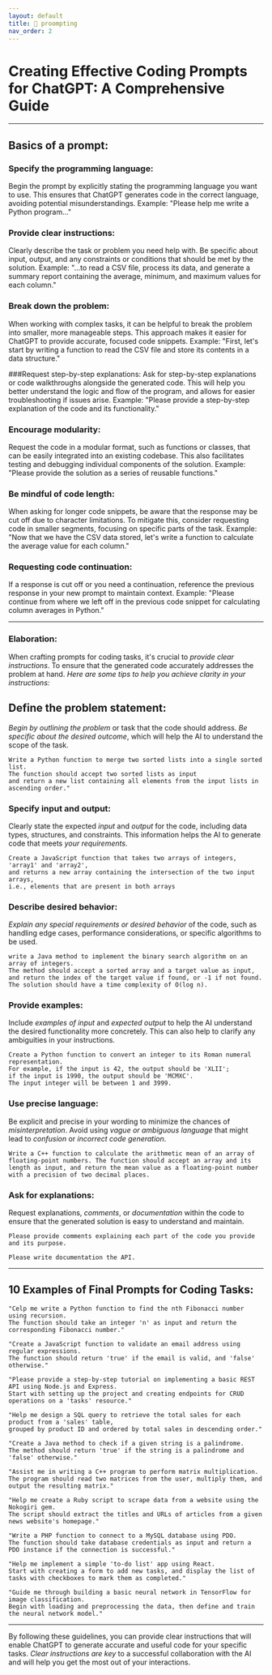 ```yaml
---
layout: default
title: 🧠 proompting
nav_order: 2
---
```


# Creating Effective Coding Prompts for ChatGPT: A Comprehensive Guide

-----

## Basics of a prompt:

### Specify the programming language:
Begin the prompt by explicitly stating the programming language you want to use. This ensures that ChatGPT generates code in the correct language, avoiding potential misunderstandings.
Example: "Please help me write a Python program..."

### Provide clear instructions:
Clearly describe the task or problem you need help with. Be specific about input, output, and any constraints or conditions that should be met by the solution.
Example: "...to read a CSV file, process its data, and generate a summary report containing the average, minimum, and maximum values for each column."

### Break down the problem:
When working with complex tasks, it can be helpful to break the problem into smaller, more manageable steps. This approach makes it easier for ChatGPT to provide accurate, focused code snippets.
Example: "First, let's start by writing a function to read the CSV file and store its contents in a data structure."

###Request step-by-step explanations:
Ask for step-by-step explanations or code walkthroughs alongside the generated code. This will help you better understand the logic and flow of the program, and allows for easier troubleshooting if issues arise.
Example: "Please provide a step-by-step explanation of the code and its functionality."

### Encourage modularity:
Request the code in a modular format, such as functions or classes, that can be easily integrated into an existing codebase. This also facilitates testing and debugging individual components of the solution.
Example: "Please provide the solution as a series of reusable functions."

### Be mindful of code length:
When asking for longer code snippets, be aware that the response may be cut off due to character limitations. To mitigate this, consider requesting code in smaller segments, focusing on specific parts of the task.
Example: "Now that we have the CSV data stored, let's write a function to calculate the average value for each column."

### Requesting code continuation:
If a response is cut off or you need a continuation, reference the previous response in your new prompt to maintain context.
Example: "Please continue from where we left off in the previous code snippet for calculating column averages in Python."


-----

### Elaboration:

When crafting prompts for coding tasks, it's crucial to *provide clear instructions*.
To ensure that the generated code accurately addresses the problem at hand. 
*Here are some tips to help you achieve clarity in your instructions:*

## Define the problem statement:
*Begin by outlining the problem* or task that the code should address. 
*Be specific about the desired outcome*, which will help the AI to understand the scope of the task.

```
Write a Python function to merge two sorted lists into a single sorted list.
The function should accept two sorted lists as input
and return a new list containing all elements from the input lists in ascending order."
```


### Specify input and output:
Clearly state the expected *input* and *output* for the code, including data types, structures, and constraints. 
This information helps the AI to generate code that meets *your requirements*.

```
Create a JavaScript function that takes two arrays of integers, 'array1' and 'array2',
and returns a new array containing the intersection of the two input arrays, 
i.e., elements that are present in both arrays
```


### Describe desired behavior:
*Explain any special requirements or desired behavior* of the code,
such as handling edge cases, performance considerations, or specific algorithms to be used.

```
write a Java method to implement the binary search algorithm on an array of integers.
The method should accept a sorted array and a target value as input,
and return the index of the target value if found, or -1 if not found.
The solution should have a time complexity of O(log n).
```


### Provide examples:
Include *examples of input* and *expected output* to help the AI understand the desired functionality more concretely. 
This can also help to clarify any ambiguities in your instructions.

```
Create a Python function to convert an integer to its Roman numeral representation.
For example, if the input is 42, the output should be 'XLII';
if the input is 1990, the output should be 'MCMXC'.
The input integer will be between 1 and 3999.
```


### Use precise language:
Be explicit and precise in your wording to minimize the chances of *misinterpretation*. 
Avoid using *vague or ambiguous language* that might lead to *confusion* or *incorrect code generation*.

```
Write a C++ function to calculate the arithmetic mean of an array of floating-point numbers. The function should accept an array and its length as input, and return the mean value as a floating-point number with a precision of two decimal places.
```


### Ask for explanations:
Request explanations, *comments*, or *documentation* within the code to ensure that the generated solution is easy to understand and maintain.

```
Please provide comments explaining each part of the code you provide and its purpose.
```

```
Please write documentation the API.
```

-----

## 10 Examples of Final Prompts for Coding Tasks:

```
"Celp me write a Python function to find the nth Fibonacci number using recursion. 
The function should take an integer 'n' as input and return the corresponding Fibonacci number."
```

```
"Create a JavaScript function to validate an email address using regular expressions. 
The function should return 'true' if the email is valid, and 'false' otherwise."
```

```
"Please provide a step-by-step tutorial on implementing a basic REST API using Node.js and Express. 
Start with setting up the project and creating endpoints for CRUD operations on a 'tasks' resource."
```

```
"Help me design a SQL query to retrieve the total sales for each product from a 'sales' table,
grouped by product ID and ordered by total sales in descending order."
```

```
"Create a Java method to check if a given string is a palindrome. 
The method should return 'true' if the string is a palindrome and 'false' otherwise."
```

```
"Assist me in writing a C++ program to perform matrix multiplication. 
The program should read two matrices from the user, multiply them, and output the resulting matrix."
```

```
"Help me create a Ruby script to scrape data from a website using the Nokogiri gem. 
The script should extract the titles and URLs of articles from a given news website's homepage."
```

```
"Write a PHP function to connect to a MySQL database using PDO. 
The function should take database credentials as input and return a PDO instance if the connection is successful."
```

```
"Help me implement a simple 'to-do list' app using React. 
Start with creating a form to add new tasks, and display the list of tasks with checkboxes to mark them as completed."
```

```
"Guide me through building a basic neural network in TensorFlow for image classification. 
Begin with loading and preprocessing the data, then define and train the neural network model."
```

-----

By following these guidelines, you can provide clear instructions that will enable ChatGPT to generate accurate and useful code for your specific tasks.
*Clear instructions are key* to a successful collaboration with the AI and will help you get the most out of your interactions.



